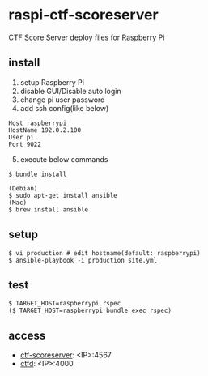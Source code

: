 # raspi-ctf-scoreserver

CTF Score Server deploy files for Raspberry Pi

## install

1. setup Raspberry Pi
2. disable GUI/Disable auto login
3. change pi user password
4. add ssh config(like below)

  ```
  Host raspberrypi
  HostName 192.0.2.100
  User pi
  Port 9022
  ```

5. execute below commands

  ```
  $ bundle install

  (Debian)
  $ sudo apt-get install ansible
  (Mac)
  $ brew install ansible
  ```

## setup

```
$ vi production # edit hostname(default: raspberrypi)
$ ansible-playbook -i production site.yml
```

## test

```
$ TARGET_HOST=raspberrypi rspec
($ TARGET_HOST=raspberrypi bundle exec rspec)
```

## access

- [ctf-scoreserver](https://github.com/yoggy/ctf-scoreserver): \<IP\>:4567
- [ctfd](https://github.com/isislab/CTFd.git): \<IP\>:4000
